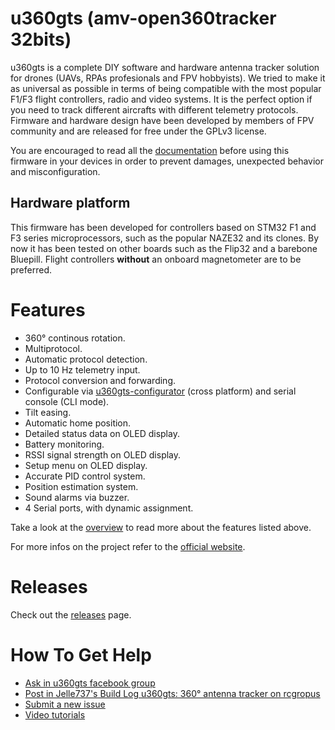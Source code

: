 # u360gts (amv-open360tracker 32bits)

u360gts is a complete DIY software and hardware antenna tracker solution for drones (UAVs, RPAs profesionals and FPV hobbyists). We tried to make it as universal as possible in terms of being compatible with the most popular F1/F3 flight controllers, radio and video systems. It is the perfect option if you need to track different aircrafts with different telemetry protocols. Firmware and hardware design have been developed by members of FPV community and are released for free under the GPLv3 license.

You are encouraged to read all the [documentation](docs/README.md) before using this firmware in your devices in order to prevent damages, unexpected behavior and misconfiguration.

## Hardware platform

This firmware has been developed for controllers based on STM32 F1 and F3 series microprocessors, such as the popular NAZE32 and its clones. By now it has been tested on other boards such as the Flip32 and a barebone Bluepill. Flight controllers **without** an onboard magnetometer are to be preferred.

# Features

* 360° continous rotation.
* Multiprotocol.
* Automatic protocol detection.
* Up to 10 Hz telemetry input.
* Protocol conversion and forwarding.
* Configurable via [u360gts-configurator](https://github.com/raul-ortega/u360gts-configurator) (cross platform) and serial console (CLI mode).
* Tilt easing.
* Automatic home position.
* Detailed status data on OLED display.
* Battery monitoring.
* RSSI signal strength on OLED display.
* Setup menu on OLED display.
* Accurate PID control system.
* Position estimation system.
* Sound alarms via buzzer.
* 4 Serial ports, with dynamic assignment.

Take a look at the [overview](docs/overview.md) to read more about the features listed above.

For more infos on the project refer to the [official website](http://www.u360gts.com/).

# Releases

Check out the [releases](https://github.com/raul-ortega/u360gts/releases) page.

# How To Get Help

- [Ask in u360gts facebook group](https://www.facebook.com/groups/u360gts/)
- [Post in Jelle737's Build Log u360gts: 360° antenna tracker on rcgropus](https://www.rcgroups.com/forums/showthread.php?2964122-u360gts-360%C2%B0-antenna-tracker)
- [Submit a new issue](https://github.com/raul-ortega/u360gts/issues)
- [Video tutorials](https://github.com/raul-ortega/u360gts/blob/master/docs/video-tutorials.md)
